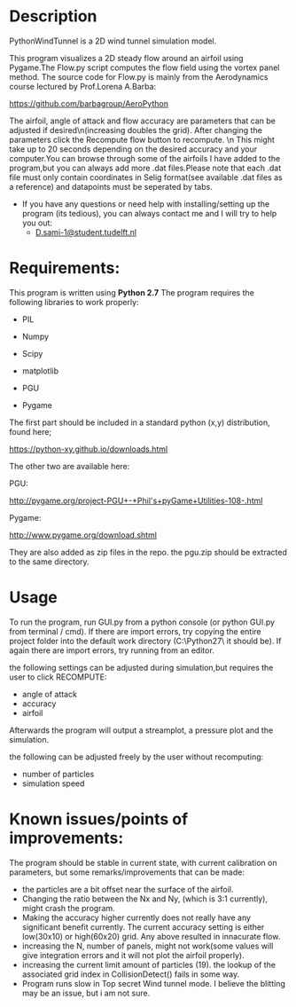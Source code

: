 # Description

PythonWindTunnel is a 2D wind tunnel simulation model.

This program visualizes a 2D steady flow around an airfoil using Pygame.The Flow.py script computes the flow field using the vortex panel method. The source code for Flow.py is mainly from the Aerodynamics course lectured by Prof.Lorena A.Barba:

https://github.com/barbagroup/AeroPython

The airfoil, angle of attack and flow accuracy are parameters that can be adjusted if desired\n(increasing doubles the grid). After changing the parameters click the Recompute flow button to recompute. \n This might take up to 20 seconds depending on the desired accuracy and your computer.You can browse through some of the airfoils I have added to the program,but you can always add more .dat files.Please note that each .dat file must only contain coordinates in Selig format(see available .dat files as a reference) and datapoints must be seperated by tabs.

* If you have any questions or need help with installing/setting up the program (its tedious), you can always contact me and I will try to help you out:
  * D.sami-1@student.tudelft.nl

# Requirements:

This program is written using **Python 2.7**
The program requires the following libraries to work properly:

* PIL
* Numpy
* Scipy
* matplotlib

* PGU
* Pygame

The first part should be included in a standard python (x,y) distribution, found here;

https://python-xy.github.io/downloads.html

The other two are available here:

PGU:

http://pygame.org/project-PGU+-+Phil's+pyGame+Utilities-108-.html

Pygame:

http://www.pygame.org/download.shtml

They are also added as zip files in the repo. the pgu.zip should be extracted to the same directory.

# Usage

To run the program, run GUI.py from a python console (or python GUI.py from terminal / cmd). 
If there are import errors, try copying the entire project folder into the default work directory (C:\Python27\ it should be).
If again there are import errors, try running from an editor.

the following settings can be adjusted during simulation,but requires the user to click RECOMPUTE:

* angle of attack
* accuracy
* airfoil

Afterwards the program will output a streamplot, a pressure plot and the simulation.

the following can be adjusted freely by the user without recomputing:

* number of particles
* simulation speed



# Known issues/points of improvements:

The program should be stable in current state, with current calibration on parameters, but some remarks/improvements that can be made:

* the particles are a bit offset near the surface of the airfoil.
* Changing the ratio between the Nx and Ny, (which is 3:1 currently), might crash the program.
* Making the accuracy higher currently does not really have any significant benefit currently. The current accuracy setting is either low(30x10) or high(60x20) grid.
Any above resulted in innacurate flow.
* increasing the N, number of panels, might not work(some values will give integration errors and it will not plot the airfoil properly).
* increasing the current limit amount of particles (19). the lookup of the associated grid index in CollisionDetect() fails in some way.
* Program runs slow in Top secret Wind tunnel mode. I believe the blitting may be an issue, but i am not sure.

